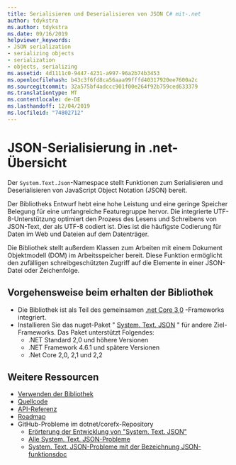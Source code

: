 ```yaml
---
title: Serialisieren und Deserialisieren von JSON C# mit-.net
author: tdykstra
ms.author: tdykstra
ms.date: 09/16/2019
helpviewer_keywords:
- JSON serialization
- serializing objects
- serialization
- objects, serializing
ms.assetid: 4d1111c0-9447-4231-a997-96a2b74b3453
ms.openlocfilehash: b43c3f6fd8ca56aaa99fffd40317920ee7600a2c
ms.sourcegitcommit: 32a575bf4adccc901f00e264f92b759ced633379
ms.translationtype: MT
ms.contentlocale: de-DE
ms.lasthandoff: 12/04/2019
ms.locfileid: "74802712"
---
```

# <a name="json-serialization-in-net---overview"></a>JSON-Serialisierung in .net-Übersicht

Der `System.Text.Json`-Namespace stellt Funktionen zum Serialisieren und Deserialisieren von JavaScript Object Notation (JSON) bereit.

Der Bibliotheks Entwurf hebt eine hohe Leistung und eine geringe Speicher Belegung für eine umfangreiche Featuregruppe hervor. Die integrierte UTF-8-Unterstützung optimiert den Prozess des Lesens und Schreibens von JSON-Text, der als UTF-8 codiert ist. Dies ist die häufigste Codierung für Daten im Web und Dateien auf dem Datenträger.

Die Bibliothek stellt außerdem Klassen zum Arbeiten mit einem Dokument Objektmodell (DOM) im Arbeitsspeicher bereit. Diese Funktion ermöglicht den zufälligen schreibgeschützten Zugriff auf die Elemente in einer JSON-Datei oder Zeichenfolge. 

## <a name="how-to-get-the-library"></a>Vorgehensweise beim erhalten der Bibliothek

* Die Bibliothek ist als Teil des gemeinsamen [.net Core 3,0](https://aka.ms/netcore3download) -Frameworks integriert.
* Installieren Sie das nuget-Paket " [System. Text. JSON](https://www.nuget.org/packages/System.Text.Json) " für andere Ziel-Frameworks. Das Paket unterstützt Folgendes:
  * .NET Standard 2,0 und höhere Versionen
  * .NET Framework 4.6.1 und spätere Versionen
  * .Net Core 2,0, 2,1 und 2,2

## <a name="additional-resources"></a>Weitere Ressourcen

* [Verwenden der Bibliothek](system-text-json-how-to.md)
* [Quellcode](https://github.com/dotnet/runtime/tree/master/src/libraries/System.Text.Json)
* [API-Referenz](xref:System.Text.Json)
* [Roadmap](https://github.com/dotnet/runtime/blob/master/src/libraries/System.Text.Json/roadmap/README.md)
* GitHub-Probleme im dotnet/corefx-Repository
  * [Erörterung der Entwicklung von "System. Text. JSON"](https://github.com/dotnet/corefx/issues/33115) <!-- TODO: Issues are still not moved to the new repo-->
  * [Alle System. Text. JSON-Probleme](https://github.com/dotnet/runtime/issues?q=is%3Aopen+is%3Aissue+label%3Aarea-System.Text.Json)
  * [System. Text. JSON-Probleme mit der Bezeichnung JSON-funktionsdoc](https://github.com/dotnet/runtime/labels/json-functionality-doc)
